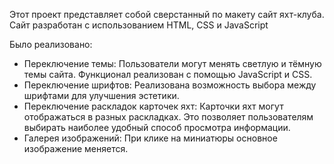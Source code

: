 Этот проект представляет собой сверстанный по макету сайт яхт-клуба. Сайт разработан с использованием HTML, CSS и JavaScript

Было реализовано:
* Переключение темы:
  Пользователи могут менять светлую и тёмную темы сайта.
  Функционал реализован с помощью JavaScript и CSS.
* Переключение шрифтов:
  Реализована возможность выбора между шрифтами для улучшения эстетики.
* Переключение раскладок карточек яхт:
  Карточки яхт могут отображаться в разных раскладках.
  Это позволяет пользователям выбирать наиболее удобный способ просмотра информации.
* Галерея изображений:
  При клике на миниатюры основное изображение меняется.
